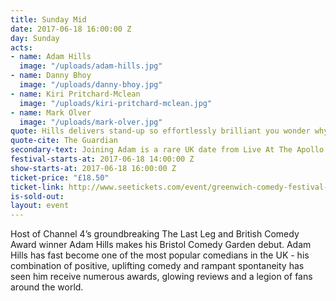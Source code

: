 ```yaml
---
title: Sunday Mid
date: 2017-06-18 16:00:00 Z
day: Sunday
acts:
- name: Adam Hills
  image: "/uploads/adam-hills.jpg"
- name: Danny Bhoy
  image: "/uploads/danny-bhoy.jpg"
- name: Kiri Pritchard-Mclean
  image: "/uploads/kiri-pritchard-mclean.jpg"
- name: Mark Olver
  image: "/uploads/mark-olver.jpg"
quote: Hills delivers stand-up so effortlessly brilliant you wonder why some comedians even get out of bed
quote-cite: The Guardian
secondary-text: Joining Adam is a rare UK date from Live At The Apollo star and multi-award winning Scotsman Danny Bhoy, the bitingly funny, much acclaimed newcomer Kiri Pritchard Mclean and Bristol Comedy hero Mark Olver as host.
festival-starts-at: 2017-06-18 14:00:00 Z
show-starts-at: 2017-06-18 16:00:00 Z
ticket-price: "£18.50"
ticket-link: http://www.seetickets.com/event/greenwich-comedy-festival-adam-buxton-bug/big-top-greenwich-comedy-festival/983596/
is-sold-out: 
layout: event
---
```


Host of Channel 4’s groundbreaking The Last Leg and British Comedy Award winner Adam Hills makes his Bristol Comedy Garden debut. Adam Hills has fast become one of the most popular comedians in the UK - his combination of positive, uplifting comedy and rampant spontaneity has seen him receive numerous awards, glowing reviews and a legion of fans around the world.  
